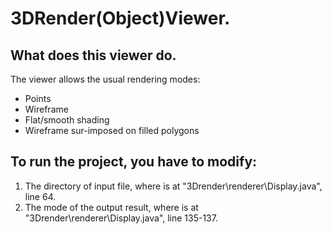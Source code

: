 # 3DRender(Object)Viewer.
## What does this viewer do.
The viewer allows the usual rendering modes:
* Points
* Wireframe
* Flat/smooth shading
* Wireframe sur-imposed on filled polygons

## To run the project, you have to modify:
1. The directory of input file, where is at "3Drender\renderer\Display.java", line 64.
2. The mode of the output result, where is at "3Drender\renderer\Display.java", line 135-137.



